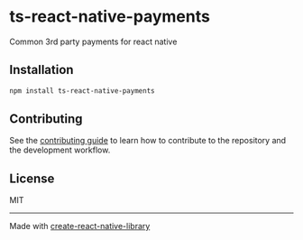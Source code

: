 # ts-react-native-payments

Common 3rd party payments for react native

## Installation

```sh
npm install ts-react-native-payments
```

## Contributing

See the [contributing guide](CONTRIBUTING.md) to learn how to contribute to the repository and the development workflow.

## License

MIT

---

Made with [create-react-native-library](https://github.com/callstack/react-native-builder-bob)
